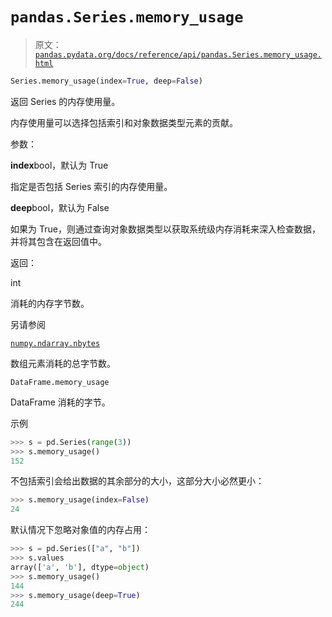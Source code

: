 # `pandas.Series.memory_usage`

> 原文：[`pandas.pydata.org/docs/reference/api/pandas.Series.memory_usage.html`](https://pandas.pydata.org/docs/reference/api/pandas.Series.memory_usage.html)

```py
Series.memory_usage(index=True, deep=False)
```

返回 Series 的内存使用量。

内存使用量可以选择包括索引和对象数据类型元素的贡献。

参数：

**index**bool，默认为 True

指定是否包括 Series 索引的内存使用量。

**deep**bool，默认为 False

如果为 True，则通过查询对象数据类型以获取系统级内存消耗来深入检查数据，并将其包含在返回值中。

返回：

int

消耗的内存字节数。

另请参阅

[`numpy.ndarray.nbytes`](https://numpy.org/doc/stable/reference/generated/numpy.ndarray.nbytes.html#numpy.ndarray.nbytes "(在 NumPy v1.26 中)")

数组元素消耗的总字节数。

`DataFrame.memory_usage`

DataFrame 消耗的字节。

示例

```py
>>> s = pd.Series(range(3))
>>> s.memory_usage()
152 
```

不包括索引会给出数据的其余部分的大小，这部分大小必然更小：

```py
>>> s.memory_usage(index=False)
24 
```

默认情况下忽略对象值的内存占用：

```py
>>> s = pd.Series(["a", "b"])
>>> s.values
array(['a', 'b'], dtype=object)
>>> s.memory_usage()
144
>>> s.memory_usage(deep=True)
244 
```
